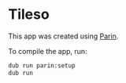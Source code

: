 # Tileso

This app was created using [Parin](https://github.com/Kapendev/parin).

To compile the app, run:

```sh
dub run parin:setup
dub run
```
